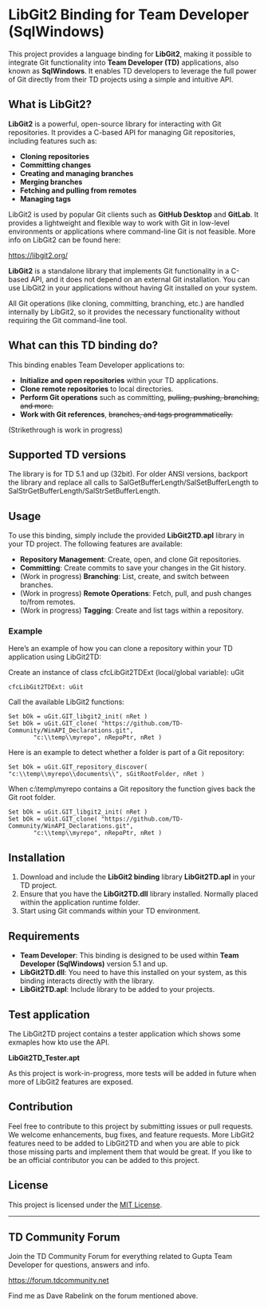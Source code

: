 # LibGit2 Binding for Team Developer (SqlWindows)

This project provides a language binding for **LibGit2**, making it possible to integrate Git functionality into **Team Developer (TD)** applications, also known as **SqlWindows**. It enables TD developers to leverage the full power of Git directly from their TD projects using a simple and intuitive API.

## What is LibGit2?

**LibGit2** is a powerful, open-source library for interacting with Git repositories. It provides a C-based API for managing Git repositories, including features such as:

- **Cloning repositories**
- **Committing changes**
- **Creating and managing branches**
- **Merging branches**
- **Fetching and pulling from remotes**
- **Managing tags**

LibGit2 is used by popular Git clients such as **GitHub Desktop** and **GitLab**. It provides a lightweight and flexible way to work with Git in low-level environments or applications where command-line Git is not feasible.
More info on LibGit2 can be found here:

https://libgit2.org/

**LibGit2** is a standalone library that implements Git functionality in a C-based API, and it does not depend on an external Git installation. You can use LibGit2 in your applications without having Git installed on your system.

All Git operations (like cloning, committing, branching, etc.) are handled internally by LibGit2, so it provides the necessary functionality without requiring the Git command-line tool.

## What can this TD binding do?

This binding enables Team Developer applications to:

- **Initialize and open repositories** within your TD applications.
- **Clone remote repositories** to local directories.
- **Perform Git operations** such as committing, ~~pulling, pushing, branching, and more.~~
- **Work with Git references**, ~~branches, and tags programmatically.~~

(Strikethrough is work in progress)

## Supported TD versions

The library is for TD 5.1 and up (32bit).
For older ANSI versions, backport the library and replace all calls to SalGetBufferLength/SalSetBufferLength to SalStrGetBufferLength/SalStrSetBufferLength.

## Usage

To use this binding, simply include the provided **LibGit2TD.apl** library in your TD project. The following features are available:

- **Repository Management**: Create, open, and clone Git repositories.
- **Committing**: Create commits to save your changes in the Git history.
- (Work in progress) **Branching**: List, create, and switch between branches.
- (Work in progress) **Remote Operations**: Fetch, pull, and push changes to/from remotes.
- (Work in progress) **Tagging**: Create and list tags within a repository.

### Example

Here’s an example of how you can clone a repository within your TD application using LibGit2TD:

Create an instance of class cfcLibGit2TDExt (local/global variable): uGit

```sqlwindows
cfcLibGit2TDExt: uGit
```

Call the available LibGit2 functions:

```sqlwindows
Set bOk = uGit.GIT_libgit2_init( nRet )
Set bOk = uGit.GIT_clone( "https://github.com/TD-Community/WinAPI_Declarations.git",
       "c:\\temp\\myrepo", nRepoPtr, nRet )
```

Here is an example to detect whether a folder is part of a Git repository:

```sqlwindows
Set bOk = uGit.GIT_repository_discover( "c:\\temp\\myrepo\\documents\\", sGitRootFolder, nRet )
```

When c:\temp\myrepo contains a Git repository the function gives back the Git root folder.

```sqlwindows
Set bOk = uGit.GIT_libgit2_init( nRet )
Set bOk = uGit.GIT_clone( "https://github.com/TD-Community/WinAPI_Declarations.git",
       "c:\\temp\\myrepo", nRepoPtr, nRet )
```

## Installation

1. Download and include the **LibGit2 binding** library **LibGit2TD.apl** in your TD project.
2. Ensure that you have the **LibGit2TD.dll** library installed. Normally placed within the application runtime folder.
3. Start using Git commands within your TD environment.

## Requirements

- **Team Developer**: This binding is designed to be used within **Team Developer (SqlWindows)** version 5.1 and up.
- **LibGit2TD.dll**: You need to have this installed on your system, as this binding interacts directly with the library.
- **LibGit2TD.apl**: Include library to be added to your projects.

## Test application

The LibGit2TD project contains a tester application which shows some exmaples how kto use the API.

**LibGit2TD_Tester.apt**

As this project is work-in-progress, more tests will be added in future when more of LibGit2 features are exposed.


## Contribution

Feel free to contribute to this project by submitting issues or pull requests. We welcome enhancements, bug fixes, and feature requests.
More LibGit2 features need to be added to LibGit2TD and when you are able to pick those missing parts and implement them that would be great.
If you like to be an official contributor you can be added to this project.

## License

This project is licensed under the [MIT License](LICENSE).

---

## TD Community Forum
Join the TD Community Forum for everything related to Gupta Team Developer for questions, answers and info.

https://forum.tdcommunity.net

Find me as Dave Rabelink on the forum mentioned above.
